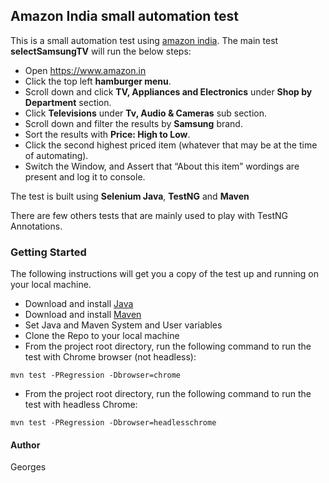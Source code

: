 ## Amazon India small automation test

This is a small automation test using [amazon india](https://amazon.in). The main test **selectSamsungTV** will run the below steps:

- Open https://www.amazon.in
- Click the top left **hamburger menu**. 
- Scroll down and click **TV, Appliances and Electronics** under **Shop by Department** section. 
- Click **Televisions** under **Tv, Audio & Cameras** sub section. 
- Scroll down and filter the results by **Samsung** brand.
- Sort the results with **Price: High to Low**.
- Click the second highest priced item (whatever that may be at the time of automating).
- Switch the Window, and Assert that “About this item” wordings are present and log it to console.

The test is built using **Selenium Java**, **TestNG** and **Maven**

There are few others tests that are mainly used to play with TestNG Annotations.

### Getting Started
The following instructions will get you a copy of the test up and running on your local machine.

- Download and install [Java](https://www.oracle.com/java/technologies/downloads/)
- Download and install [Maven](https://maven.apache.org/download.cgi)
- Set Java and Maven System and User variables
- Clone the Repo to your local machine
- From the project root directory, run the following command to run the test with Chrome browser (not headless):
```
mvn test -PRegression -Dbrowser=chrome
```
- From the project root directory, run the following command to run the test with headless Chrome:
```
mvn test -PRegression -Dbrowser=headlesschrome
```

#### Author

Georges
